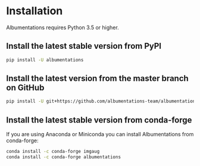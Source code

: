 # Installation

Albumentations requires Python 3.5 or higher.

## Install the latest stable version from PyPI

``` Bash
pip install -U albumentations
```

## Install the latest version from the master branch on GitHub
``` Bash
pip install -U git+https://github.com/albumentations-team/albumentations
```

## Install the latest stable version from conda-forge
If you are using Anaconda or Miniconda you can install Albumentations from conda-forge:

``` Bash
conda install -c conda-forge imgaug
conda install -c conda-forge albumentations
```
